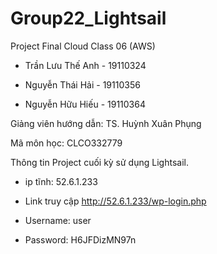 # Group22_Lightsail
Project Final Cloud Class 06 (AWS)

+ Trần Lưu Thế Anh - 19110324

+ Nguyễn Thái Hải - 19110356

+ Nguyễn Hữu Hiếu - 19110364

Giảng viên hướng dẫn: TS. Huỳnh Xuân Phụng

Mã môn học: CLCO332779

Thông tin Project cuối kỳ sử dụng Lightsail.
- ip tĩnh: 52.6.1.233

- Link truy cập http://52.6.1.233/wp-login.php

- Username: user

- Password: H6JFDizMN97n
